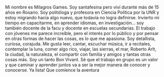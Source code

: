Mi nombre es Milagros Games. 
Soy santafesina pero viví durante más de 15 años en Rosario. 
Soy politóloga y profesora en Ciencia Política por la UNR y estoy migrando hacia algo nuevo, que todavía no logra definirse. 
Invierto mi tiempo en capacitarme, en aprender idiomas, en investigación... soy también docente de la facu y docente en escuelas secundarias. El trabajo con jóvenes me parece increíble, pero el interés por lo público y por pensar en otras formas de hacer las cosas, es lo que me apasiona.
Soy detallista, curiosa, corajuda. Me gusta leer, cantar, escuchar música, ir a recitales, contemplar la luna, comer algo rico, viajar, las sierras, el mar, Roberto Arlt, la ciudad, la naturaleza, el compartir con familia y amigos y tantas otras cosas más. Soy un tanto Bon Vivant.
Sé que el trabajo en grupo es un valor y que caminar y aprender juntos va a ser la mejor manera de conocer y conocerse.
Ya lista!
Que comience la aventura
